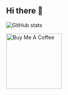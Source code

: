 ## Hi there 👋
![GitHub stats](https://github-readme-stats.vercel.app/api?username=keytonic&theme=dark&show_icons=true)


<a href="https://www.buymeacoffee.com/drootown" target="_blank"><img src="https://keytonic.net/projects/coffee.svg" alt="Buy Me A Coffee" width="150" ></a>


<!--
**keytonic/keytonic** is a ✨ _special_ ✨ repository because its `README.md` (this file) appears on your GitHub profile.

Here are some ideas to get you started:

- 🔭 I’m currently working on ...
- 🌱 I’m currently learning ...
- 👯 I’m looking to collaborate on ...
- 🤔 I’m looking for help with ...
- 💬 Ask me about ...
- 📫 How to reach me: ...
- 😄 Pronouns: ...
- ⚡ Fun fact: ...
-->
